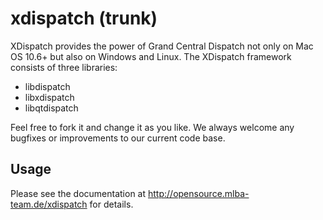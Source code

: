 xdispatch (trunk)
=================

XDispatch provides the power of Grand Central Dispatch not only on Mac OS 10.6+
but also on Windows and Linux. The XDispatch framework consists of three libraries:
 * libdispatch
 * libxdispatch
 * libqtdispatch

Feel free to fork it and change it as you like. We always welcome any bugfixes or
improvements to our current code base.


Usage
-----

Please see the documentation at http://opensource.mlba-team.de/xdispatch for details.
